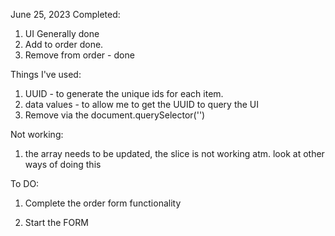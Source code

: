June 25, 2023 Completed:
1. UI Generally done
2. Add to order done.
3. Remove from order - done

Things I've used:

1. UUID - to generate the unique ids for each item.
2. data values - to allow me to get the UUID to query the UI
3. Remove via the document.querySelector('<uuid>')


Not working:
1. the array needs to be updated, the slice is not working atm.
look at other ways of doing this 


To DO:
1. Complete the order form functionality

2. Start the FORM